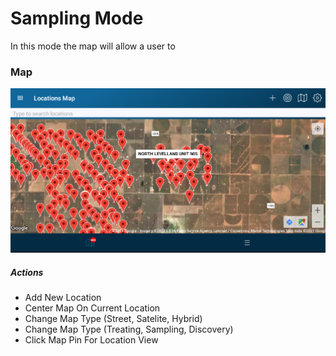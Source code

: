 ﻿# Sampling Mode

In this mode the map will allow a user to

### Map

![image-logo](../images/MapView.PNG)

##### Actions

* Add New Location
* Center Map On Current Location
* Change Map Type (Street, Satelite, Hybrid)
* Change Map Type (Treating, Sampling, Discovery)
* Click Map Pin For Location View

